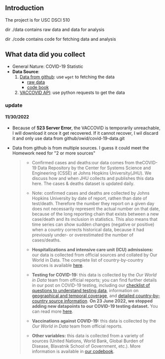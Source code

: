 ## Introduction

The project is for USC DSCI 510

dir ./data contains raw data and data for analysis

dir ./code contains code for fetching data and analysis

## **What data did you collect**

* General Nature: COVID-19 Statistic
* **Data Source**: 
  1.  [Data from github](https://github.com/owid/covid-19-data/tree/master/public/data): use `wget` to fetching the data 
      * [raw data](https://raw.githubusercontent.com/owid/covid-19-data/master/public/data/owid-covid-data.csv)
      * [code book](https://raw.githubusercontent.com/owid/covid-19-data/master/public/data/owid-covid-data.csv)
  2.  [VACCOVID API](https://vaccovid-coronavirus-vaccine-and-treatment-tracker.p.rapidapi.com/api/npm-covid-data/): use python requests to get the data

### update

#### 11/30/2022

* Because of **523 Server Error**, the VACCOVID is temporarily unreachable, I will download it once it get recovered. If it cannot recover, I wil discard it and only use data from github/owid/covid-19-data.git

* Data from github is from multiple sources. I guess it could meet the Homework need for "2 or more sources"

  > * Confirmed cases and deaths:our data comes from theCOVID-19 Data Repository by the Center for Systems Science and Engineering (CSSE) at Johns Hopkins University(JHU). We discuss how and when JHU collects and publishes this data here. The cases & deaths dataset is updated daily.
  >
  > - Note: confirmed cases and deaths are collected by Johns Hopkins University by date of report, rathen than date of test/death. Therefore the number they report on a given day does not necessarily represent the actual number on that date, because of the long reporting chain that exists between a new case/death and its inclusion in statistics. This also means that time series can show sudden changes (negative or positive) when a country corrects historical data, because it had previously under- or overestimated the number of cases/deaths.
  >
  > - **Hospitalizations and intensive care unit (ICU) admissions:** our data is collected from official sources and collated by Our World in Data. The complete list of country-by-country sources is available [here](https://github.com/owid/covid-19-data/blob/master/public/data/hospitalizations/locations.csv).
  > - **Testing for COVID-19:** this data is collected by the *Our World in Data* team from official reports; you can find further details in our post on COVID-19 testing, including our [checklist of questions to understand testing data](https://ourworldindata.org/coronavirus-testing#our-checklist-for-covid-19-testing-data), information on [geographical and temporal coverage](https://ourworldindata.org/coronavirus-testing#which-countries-do-we-have-testing-data-for), and [detailed country-by-country source information](https://ourworldindata.org/coronavirus-testing#source-information-country-by-country). **On 23 June 2022, we stopped adding new datapoints to our COVID-19 testing dataset.** You can read more [here](https://github.com/owid/covid-19-data/discussions/2667).
  > - **Vaccinations against COVID-19:** this data is collected by the *Our World in Data* team from official reports.
  > - **Other variables:** this data is collected from a variety of sources (United Nations, World Bank, Global Burden of Disease, Blavatnik School of Government, etc.). More information is available in [our codebook](https://github.com/owid/covid-19-data/tree/master/public/data/owid-covid-codebook.csv).